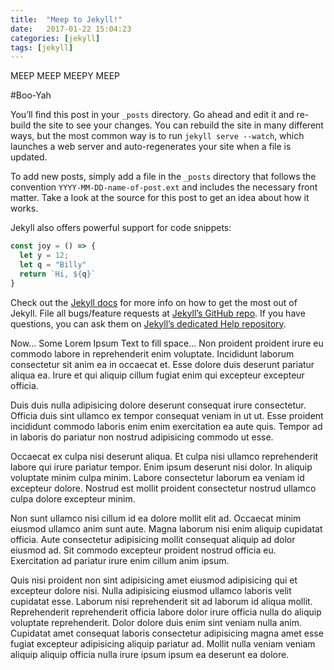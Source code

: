 ```yaml
---
title:  "Meep to Jekyll!"
date:   2017-01-22 15:04:23
categories: [jekyll]
tags: [jekyll]
---
```

MEEP MEEP MEEPY MEEP 

#Boo-Yah

You’ll find this post in your `_posts` directory. Go ahead and edit it and re-build the site to see your changes. You can rebuild the site in many different ways, but the most common way is to run `jekyll serve --watch`, which launches a web server and auto-regenerates your site when a file is updated.

To add new posts, simply add a file in the `_posts` directory that follows the convention `YYYY-MM-DD-name-of-post.ext` and includes the necessary front matter. Take a look at the source for this post to get an idea about how it works.

Jekyll also offers powerful support for code snippets:

``` javascript
const joy = () => {
  let y = 12;
  let q = "Billy"
  return `Hi, ${q}`
}
```

Check out the [Jekyll docs][jekyll] for more info on how to get the most out of Jekyll. File all bugs/feature requests at [Jekyll’s GitHub repo][jekyll-gh]. If you have questions, you can ask them on [Jekyll’s dedicated Help repository][jekyll-help].

Now... Some Lorem Ipsum Text to fill space... Non proident proident irure eu commodo labore in reprehenderit enim voluptate. Incididunt laborum consectetur sit anim ea in occaecat et. Esse dolore duis deserunt pariatur aliqua ea. Irure et qui aliquip cillum fugiat enim qui excepteur excepteur officia.

Duis duis nulla adipisicing dolore deserunt consequat irure consectetur. Officia duis sint ullamco ex tempor consequat veniam in ut ut. Esse proident incididunt commodo laboris enim enim exercitation ea aute quis. Tempor ad in laboris do pariatur non nostrud adipisicing commodo ut esse.

Occaecat ex culpa nisi deserunt aliqua. Et culpa nisi ullamco reprehenderit labore qui irure pariatur tempor. Enim ipsum deserunt nisi dolor. In aliquip voluptate minim culpa minim. Labore consectetur laborum ea veniam id excepteur dolore. Nostrud est mollit proident consectetur nostrud ullamco culpa dolore excepteur minim.

Non sunt ullamco nisi cillum id ea dolore mollit elit ad. Occaecat minim eiusmod ullamco anim sunt aute. Magna laborum nisi enim aliquip cupidatat officia. Aute consectetur adipisicing mollit consequat aliquip ad dolor eiusmod ad. Sit commodo excepteur proident nostrud officia eu. Exercitation ad pariatur irure enim cillum anim ipsum.

Quis nisi proident non sint adipisicing amet eiusmod adipisicing qui et excepteur dolore nisi. Nulla adipisicing eiusmod ullamco laboris velit cupidatat esse. Laborum nisi reprehenderit sit ad laborum id aliqua mollit. Reprehenderit reprehenderit officia labore dolor irure officia nulla do aliquip voluptate reprehenderit. Dolor dolore duis enim sint veniam nulla anim. Cupidatat amet consequat laboris consectetur adipisicing magna amet esse fugiat excepteur adipisicing aliquip pariatur ad. Mollit nulla veniam veniam aliquip aliquip officia nulla irure ipsum ipsum ea deserunt ea dolore.

[jekyll]:      http://jekyllrb.com
[jekyll-gh]:   https://github.com/jekyll/jekyll
[jekyll-help]: https://github.com/jekyll/jekyll-help

